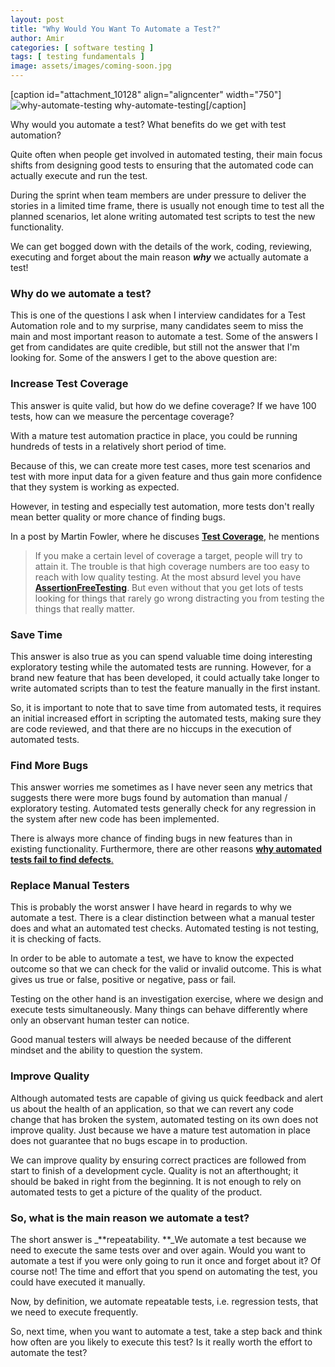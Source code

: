 ```yaml
---
layout: post
title: "Why Would You Want To Automate a Test?"
author: Amir
categories: [ software testing ]
tags: [ testing fundamentals ]
image: assets/images/coming-soon.jpg
---
```


[caption id="attachment_10128" align="aligncenter" width="750"]![why-automate-testing](http://69.164.212.71/wp-content/uploads/2015/03/why-automate-testing.jpg) why-automate-testing[/caption]

Why would you automate a test? What benefits do we get with test automation?

Quite often when people get involved in automated testing, their main focus shifts from designing good tests to ensuring that the automated code can actually execute and run the test.

During the sprint when team members are under pressure to deliver the stories in a limited time frame, there is usually not enough time to test all the planned scenarios, let alone writing automated test scripts to test the new functionality.

We can get bogged down with the details of the work, coding, reviewing, executing and forget about the main reason _**why**_ we actually automate a test!

### **Why do we automate a test?**

This is one of the questions I ask when I interview candidates for a Test Automation role and to my surprise, many candidates seem to miss the main and most important reason to automate a test. Some of the answers I get from candidates are quite credible, but still not the answer that I'm looking for. Some of the answers I get to the above question are:

### Increase Test Coverage

This answer is quite valid, but how do we define coverage? If we have 100 tests, how can we measure the percentage coverage?

With a mature test automation practice in place, you could be running hundreds of tests in a relatively short period of time.

Because of this, we can create more test cases, more test scenarios and test with more input data for a given feature and thus gain more confidence that they system is working as expected.

However, in testing and especially test automation, more tests don't really mean better quality or more chance of finding bugs.

In a post by Martin Fowler, where he discuses **[Test Coverage](http://martinfowler.com/bliki/TestCoverage.html "Test Coverage")**, he mentions

> If you make a certain level of coverage a target, people will try to attain it. The trouble is that high coverage numbers are too easy to reach with low quality testing. At the most absurd level you have **[AssertionFreeTesting](http://martinfowler.com/bliki/AssertionFreeTesting.html)**. But even without that you get lots of tests looking for things that rarely go wrong distracting you from testing the things that really matter.

### Save Time

This answer is also true as you can spend valuable time doing interesting exploratory testing while the automated tests are running. However, for a brand new feature that has been developed, it could actually take longer to write automated scripts than to test the feature manually in the first instant.

So, it is important to note that to save time from automated tests, it requires an initial increased effort in scripting the automated tests, making sure they are code reviewed, and that there are no hiccups in the execution of automated tests.

### Find More Bugs

This answer worries me sometimes as I have never seen any metrics that suggests there were more bugs found by automation than manual / exploratory testing. Automated tests generally check for any regression in the system after new code has been implemented.

There is always more chance of finding bugs in new features than in existing functionality. Furthermore, there are other reasons [**why automated tests fail to find defects**.](http://www.testingexcellence.com/reasons-automated-tests-fail-to-find-regression-bugs/ "5 Reasons Why Automated Tests Fail to Find Regression Bugs")

### Replace Manual Testers

This is probably the worst answer I have heard in regards to why we automate a test. There is a clear distinction between what a manual tester does and what an automated test checks. Automated testing is not testing, it is checking of facts.

In order to be able to automate a test, we have to know the expected outcome so that we can check for the valid or invalid outcome. This is what gives us true or false, positive or negative, pass or fail.

Testing on the other hand is an investigation exercise, where we design and execute tests simultaneously. Many things can behave differently where only an observant human tester can notice.

Good manual testers will always be needed because of the different mindset and the ability to question the system.

### Improve Quality

Although automated tests are capable of giving us quick feedback and alert us about the health of an application, so that we can revert any code change that has broken the system, automated testing on its own does not improve quality. Just because we have a mature test automation in place does not guarantee that no bugs escape in to production.

We can improve quality by ensuring correct practices are followed from start to finish of a development cycle. Quality is not an afterthought; it should be baked in right from the beginning. It is not enough to rely on automated tests to get a picture of the quality of the product.

### **So, what is the main reason we automate a test?**

The short answer is _**repeatability. **_We automate a test because we need to execute the same tests over and over again. Would you want to automate a test if you were only going to run it once and forget about it? Of course not! The time and effort that you spend on automating the test, you could have executed it manually.

Now, by definition, we automate repeatable tests, i.e. regression tests, that we need to execute frequently.

So, next time, when you want to automate a test, take a step back and think how often are you likely to execute this test? Is it really worth the effort to automate the test?